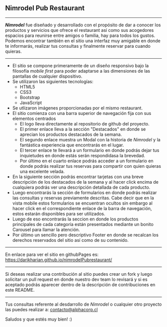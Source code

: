 ## **Nimrodel Pub Restaurant**

___

_**Nimrodel**_ fue diseñado y desarrollado con el propósito de dar a conocer los productos y servicios que ofrece el restaurant así como sus acogedores espacios para reunirse entre amigos o familia, hay para todos los gustos. Podemos encontrar también en el sitio una interfaz muy amigable en donde te informarás, realizar tus consultas y finalmente reservar para cuando quieras.

___

* El sitio se compone primeramente de un diseño responsivo bajo la filosofía *mobile first* para poder adaptarse a las dimensiones de las pantallas de cualquier dispositivo.
* Se utilizaron las siguientes tecnologías:
    - HTML5
    - CSS3
    - Bootstrap
    - JavaScript
* Se utlizaron imágenes proporcionadas por el mismo restaurant.
* El sitio comienza con una barra superior de navegación fija con sus elementos centrados
    - El logo lleva directamente al repositorio de github del proyecto. 
    - El primer enlace lleva a la sección "Destacados" en donde se aprecian los productos destacados de la semana.
    - El segundo enlace muestra un Modal con la historia de *Nimrodel* y la fantástica experiencia que encontrarás en el lugar.
    - El tercer enlace te llevará a un formulario en donde podrás dejar tus inquietudes en donde estás serán respondidasa la brevedad.
    - Por último en el cuarto enlace podrás acceder a un formulario en donde podrás realizar tus reservas para compartir con quien quieras una excelente velada.
* En la siguiente sección podrás encontrar tarjetas con una breve descripción de los destacados de la semana y al hacer click encima de cualquiera podrás ver una descripción detallada de cada producto.
* Luego encontrarás la sección de formularios en donde podrás realizar las consultas y reservas previamente descritas. Cabe decir que en la vista mobile estos formularios se encuentran ocultos sin embargo al hacer click en el correspondiente enlace de la barra de navegación, estos estarán disponibles para ser utilizados.
* Luego de eso encontrarás la seccion en donde los productos principales de cada categoría están presentados mediante un bonito Carousel para llamar la atención.
* Por último un sencillo pero descriptivo Footer en donde se recalcan los derechos reservados del sitio así como de su contenido.
___
En enlace para ver el sitio en githubPages es: https://darikharian.github.io/nimrodelPubrestaurant/
___
Si deseas realizar una contribución al sitio puedes crear un fork y luego solicitar un pull request en donde nuestro dev team lo revisará y si es aceptado podrás aparecer dentro de la descripción de contribuciones en este README.
___
Tus consultas referente al desdarrollo de *Nimrodel* o cualquier otro proyecto las puedes realizar a: contacto@alphacorp.cl

Saludos y que estés muy bien! :)